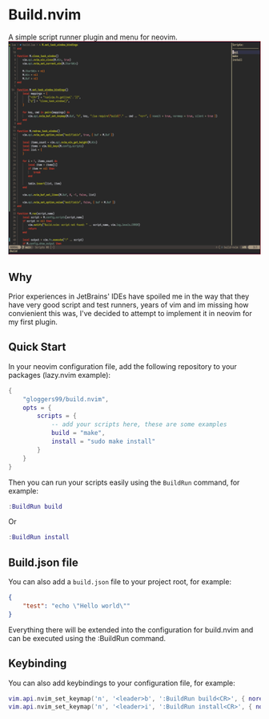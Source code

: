# Build.nvim
A simple script runner plugin and menu for neovim.
![](./assets/preview.png)
## Why
Prior experiences in JetBrains' IDEs have spoiled me in the way that they have very good script and test runners, years of vim and im missing how convienient this was, I've decided to attempt to implement it in neovim for my first plugin.
## Quick Start
In your neovim configuration file, add the following repository to your packages (lazy.nvim example):
```lua
{
    "gloggers99/build.nvim",
    opts = {
        scripts = {
            -- add your scripts here, these are some examples
            build = "make",
            install = "sudo make install"
        }
    }
}
```
Then you can run your scripts easily using the `BuildRun` command, for example:
```lua
:BuildRun build
```
Or
```lua
:BuildRun install
```
## Build.json file
You can also add a `build.json` file to your project root, for example:
```json
{
    "test": "echo \"Hello world\""
}
```
Everything there will be extended into the configuration for build.nvim and can be executed using the :BuildRun command.
## Keybinding
You can also add keybindings to your configuration file, for example:
```lua
vim.api.nvim_set_keymap('n', '<leader>b', ':BuildRun build<CR>', { noremap = true })
vim.api.nvim_set_keymap('n', '<leader>i', ':BuildRun install<CR>', { noremap = true })
```
